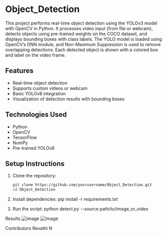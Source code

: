 # Object_Detection
This project performs real-time object detection using the YOLOv3 model with OpenCV in Python. It processes video input (from file or webcam), detects objects using pre-trained weights on the COCO dataset, and displays bounding boxes with class labels. The YOLO model is loaded using OpenCV’s DNN module, and Non-Maximum Suppression is used to remove overlapping detections. Each detected object is shown with a colored box and label on the video frame.
## Features
- Real-time object detection
- Supports custom videos or webcam
- Basic YOLOv8 integration
- Visualization of detection results with bounding boxes

## Technologies Used
- Python
- OpenCV
- TensorFlow
- NumPy
- Pre-trained YOLOv8

## Setup Instructions
1. Clone the repository:
   ```bash
   git clone https://github.com/yourusername/Object_Detection.git
   cd Object_Detection

2. Install dependencies:
pip install -r requirements.txt

3. Run the script:
python detect.py --source path/to/image_or_video

Results
 ![image](https://github.com/user-attachments/assets/5e1e9615-af6b-42ca-ba72-5e8ab9581102)
![image](https://github.com/user-attachments/assets/c78648d3-5dea-43ea-b6bc-4e4f5692ebca)



Contributors
Revathi N
